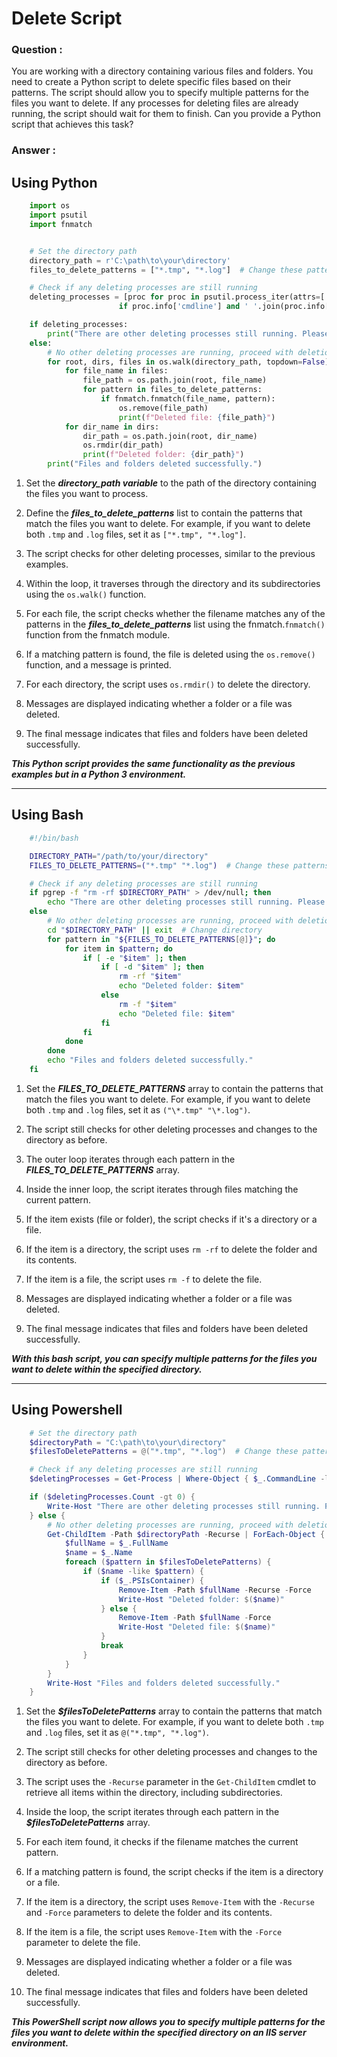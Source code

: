 # Delete Script

### Question :
You are working with a directory containing various files and folders. You need to create a Python script to delete specific files based on their patterns. The script should allow you to specify multiple patterns for the files you want to delete. If any processes for deleting files are already running, the script should wait for them to finish. Can you provide a Python script that achieves this task?

### Answer :

## Using Python

```python
    import os
    import psutil
    import fnmatch


    # Set the directory path
    directory_path = r'C:\path\to\your\directory'
    files_to_delete_patterns = ["*.tmp", "*.log"]  # Change these patterns to match the files you want to delete

    # Check if any deleting processes are still running
    deleting_processes = [proc for proc in psutil.process_iter(attrs=['pid', 'cmdline'])
                        if proc.info['cmdline'] and ' '.join(proc.info['cmdline']).find(f'Remove-Item -Path {directory_path}') != -1]

    if deleting_processes:
        print("There are other deleting processes still running. Please wait for them to finish.")
    else:
        # No other deleting processes are running, proceed with deletion
        for root, dirs, files in os.walk(directory_path, topdown=False):
            for file_name in files:
                file_path = os.path.join(root, file_name)
                for pattern in files_to_delete_patterns:
                    if fnmatch.fnmatch(file_name, pattern):
                        os.remove(file_path)
                        print(f"Deleted file: {file_path}")
            for dir_name in dirs:
                dir_path = os.path.join(root, dir_name)
                os.rmdir(dir_path)
                print(f"Deleted folder: {dir_path}")
        print("Files and folders deleted successfully.")

```

1. Set the ***directory_path variable*** to the path of the directory containing the files you want to process.

2. Define the ***files_to_delete_patterns*** list to contain the patterns that match the files you want to delete. For example, if you want to delete both `.tmp` and `.log` files, set it as `["*.tmp", "*.log"]`.

3. The script checks for other deleting processes, similar to the previous examples.

4. Within the loop, it traverses through the directory and its subdirectories using the `os.walk()` function.

5. For each file, the script checks whether the filename matches any of the patterns in the ***files_to_delete_patterns*** list using the fnmatch.`fnmatch()` function from the fnmatch module.

6. If a matching pattern is found, the file is deleted using the `os.remove()` function, and a message is printed.

7. For each directory, the script uses `os.rmdir()` to delete the directory.

8. Messages are displayed indicating whether a folder or a file was deleted.

9. The final message indicates that files and folders have been deleted successfully.

***This Python script provides the same functionality as the previous examples but in a Python 3 environment.***

---

## Using Bash



```bash
    #!/bin/bash

    DIRECTORY_PATH="/path/to/your/directory"
    FILES_TO_DELETE_PATTERNS=("*.tmp" "*.log")  # Change these patterns to match the files you want to delete

    # Check if any deleting processes are still running
    if pgrep -f "rm -rf $DIRECTORY_PATH" > /dev/null; then
        echo "There are other deleting processes still running. Please wait for them to finish."
    else
        # No other deleting processes are running, proceed with deletion
        cd "$DIRECTORY_PATH" || exit  # Change directory
        for pattern in "${FILES_TO_DELETE_PATTERNS[@]}"; do
            for item in $pattern; do
                if [ -e "$item" ]; then
                    if [ -d "$item" ]; then
                        rm -rf "$item"
                        echo "Deleted folder: $item"
                    else
                        rm -f "$item"
                        echo "Deleted file: $item"
                    fi
                fi
            done
        done
        echo "Files and folders deleted successfully."
    fi

```


1. Set the ***FILES_TO_DELETE_PATTERNS*** array to contain the patterns that match the files you want to delete. For example, if you want to delete both `.tmp` and `.log` files, set it as `("\*.tmp" "\*.log")`.

2. The script still checks for other deleting processes and changes to the directory as before.

3. The outer loop iterates through each pattern in the ***FILES_TO_DELETE_PATTERNS*** array.

4. Inside the inner loop, the script iterates through files matching the current pattern.

5. If the item exists (file or folder), the script checks if it's a directory or a file.

6. If the item is a directory, the script uses `rm -rf` to delete the folder and its contents.

7. If the item is a file, the script uses `rm -f` to delete the file.

8. Messages are displayed indicating whether a folder or a file was deleted.

9. The final message indicates that files and folders have been deleted successfully.

***With this bash script, you can specify multiple patterns for the files you want to delete within the specified directory.***


---

## Using Powershell

```powershell
    # Set the directory path
    $directoryPath = "C:\path\to\your\directory"
    $filesToDeletePatterns = @("*.tmp", "*.log")  # Change these patterns to match the files you want to delete

    # Check if any deleting processes are still running
    $deletingProcesses = Get-Process | Where-Object { $_.CommandLine -like "*Remove-Item -Path '$directoryPath\*'" }

    if ($deletingProcesses.Count -gt 0) {
        Write-Host "There are other deleting processes still running. Please wait for them to finish."
    } else {
        # No other deleting processes are running, proceed with deletion
        Get-ChildItem -Path $directoryPath -Recurse | ForEach-Object {
            $fullName = $_.FullName
            $name = $_.Name
            foreach ($pattern in $filesToDeletePatterns) {
                if ($name -like $pattern) {
                    if ($_.PSIsContainer) {
                        Remove-Item -Path $fullName -Recurse -Force
                        Write-Host "Deleted folder: $($name)"
                    } else {
                        Remove-Item -Path $fullName -Force
                        Write-Host "Deleted file: $($name)"
                    }
                    break
                }
            }
        }
        Write-Host "Files and folders deleted successfully."
    }

```

1. Set the ***$filesToDeletePatterns*** array to contain the patterns that match the files you want to delete. For example, if you want to delete both `.tmp` and `.log` files, set it as `@("*.tmp", "*.log")`.

2. The script still checks for other deleting processes and changes to the directory as before.

3. The script uses the `-Recurse` parameter in the `Get-ChildItem` cmdlet to retrieve all items within the directory, including subdirectories.

4. Inside the loop, the script iterates through each pattern in the ***$filesToDeletePatterns*** array.

5. For each item found, it checks if the filename matches the current pattern.

6. If a matching pattern is found, the script checks if the item is a directory or a file.

7. If the item is a directory, the script uses `Remove-Item` with the `-Recurse` and `-Force` parameters to delete the folder and its contents.

8. If the item is a file, the script uses `Remove-Item` with the `-Force` parameter to delete the file.

9. Messages are displayed indicating whether a folder or a file was deleted.

10. The final message indicates that files and folders have been deleted successfully.

***This PowerShell script now allows you to specify multiple patterns for the files you want to delete within the specified directory on an IIS server environment.***